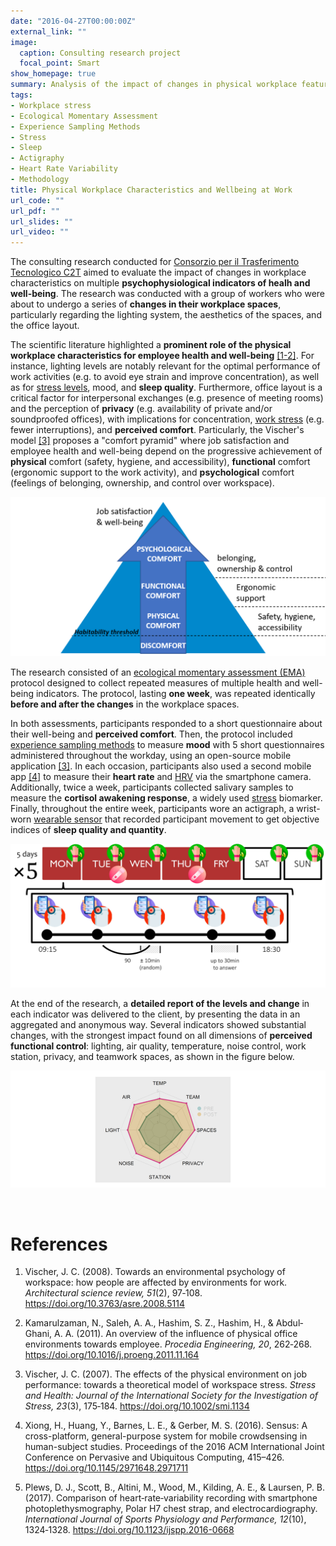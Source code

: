 ```yaml
---
date: "2016-04-27T00:00:00Z"
external_link: ""
image:
  caption: Consulting research project
  focal_point: Smart
show_homepage: true
summary: Analysis of the impact of changes in physical workplace features (lighting, aestetichs, office layout) on multiple indicators of employee health and well-being (perceived comfort, mood, sleep, HRV, cortisol).
tags:
- Workplace stress
- Ecological Momentary Assessment
- Experience Sampling Methods
- Stress
- Sleep
- Actigraphy
- Heart Rate Variability
- Methodology
title: Physical Workplace Characteristics and Wellbeing at Work
url_code: ""
url_pdf: ""
url_slides: ""
url_video: ""
---
```


The consulting research conducted for [Consorzio per il Trasferimento Tecnologico C2T](https://www.consorzioc2t.it/progetti/) aimed to evaluate the impact of changes in workplace characteristics on multiple **psychophysiological indicators of healh and well-being**. The research was conducted with a group of workers who were about to undergo a series of **changes in their workplace spaces**, particularly regarding the lighting system, the aesthetics of the spaces, and the office layout.

The scientific literature highlighted a **prominent role of the physical workplace characteristics for employee health and well-being** [[1-2]](#references). For instance, lighting levels are notably relevant for the optimal performance of work activities (e.g. to avoid eye strain and improve concentration), as well as for [stress levels]((/psychophysiology-of-the-stress-response-when-does-stress-cause-ilness/)), mood, and **sleep quality**. Furthermore, office layout is a critical factor for interpersonal exchanges (e.g. presence of meeting rooms) and the perception of **privacy** (e.g. availability of private and/or soundproofed offices), with implications for concentration, [work stress](/workplace-stress-and-the-management-of-psychosocial-hazards-at-work/) (e.g. fewer interruptions), and **perceived comfort**. Particularly, the Vischer's model [[3]](#references) proposes a "comfort pyramid" where job satisfaction and employee health and well-being depend on the progressive achievement of **physical** comfort (safety, hygiene, and accessibility), **functional** comfort (ergonomic support to the work activity), and **psychological** comfort (feelings of belonging, ownership, and control over workspace).

![](img/functionalComfort.png)

The research consisted of an [ecological momentary assessment (EMA)](/ecological-momentary-assessment/) protocol designed to collect repeated measures of multiple health and well-being indicators. The protocol, lasting **one week**, was repeated identically **before and after the changes** in the workplace spaces.

In both assessments, participants responded to a short questionnaire about their well-being and **perceived comfort**. Then, the protocol included [experience sampling methods](/experience-sampling-methods-measuring-experiences-in-real-time/) to measure **mood** with 5 short questionnaires administered throughout the workday, using an open-source mobile application [[3]](#references). In each occasion, participants also used a second mobile app [[4]](#references) to measure their **heart rate** and [HRV](/heart-rate-variability-as-an-index-of-stress-and-self-regulation/) via the smartphone camera. Additionally, twice a week, participants collected salivary samples to measure the **cortisol awakening response**, a widely used [stress](/psychophysiology-of-the-stress-response-when-does-stress-cause-ilness/) biomarker. Finally, throughout the entire week, participants wore an actigraph, a wrist-worn [wearable sensor](/wearable-technology-and-e-health/) that recorded participant movement to get objective indices of **sleep quality and quantity**.

![](featured.jpg)

At the end of the research, a **detailed report of the levels and change** in each indicator was delivered to the client, by presenting the data in an aggregated and anonymous way. Several indicators showed substantial changes, with the strongest impact found on all dimensions of **perceived functional control**: lighting, air quality, temperature, noise control, work station, privacy, and teamwork spaces, as shown in the figure below.

![](img/wwb_results.png)

<br>

# References

1. Vischer, J. C. (2008). Towards an environmental psychology of workspace: how people are affected by environments for work. *Architectural science review, 51*(2), 97‐108. https://doi.org/10.3763/asre.2008.5114

2. Kamarulzaman, N., Saleh, A. A., Hashim, S. Z., Hashim, H., & Abdul‐Ghani, A. A. (2011). An overview of the influence of physical office environments towards employee. *Procedia Engineering, 20*, 262‐268. https://doi.org/10.1016/j.proeng.2011.11.164

3. Vischer, J. C. (2007). The effects of the physical environment on job performance: towards a theoretical model of workspace stress. *Stress and Health: Journal of the International Society for the Investigation of Stress, 23*(3), 175‐184. https://doi.org/10.1002/smi.1134

4. Xiong, H., Huang, Y., Barnes, L. E., & Gerber, M. S. (2016). Sensus: A cross-platform, general-purpose system for mobile crowdsensing in human-subject studies. Proceedings of the 2016 ACM International Joint Conference on Pervasive and Ubiquitous
Computing, 415–426. https://doi.org/10.1145/2971648.2971711

5. Plews, D. J., Scott, B., Altini, M., Wood, M., Kilding, A. E., & Laursen, P. B. (2017). Comparison of heart‐rate‐variability recording with smartphone photoplethysmography, Polar H7 chest strap, and electrocardiography. *International Journal of Sports Physiology and Performance, 12*(10), 1324‐1328. https://doi.org/10.1123/ijspp.2016-0668